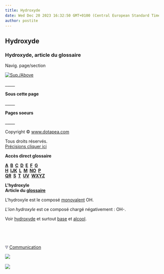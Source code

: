 ```yaml
---
title: Hydroxyde
date: Wed Dec 20 2023 16:32:50 GMT+0100 (Central European Standard Time)
author: postite
---
```


## Hydroxyde
### Hydroxyde, article du glossaire
 Navig. page/section

[![Sup./Above](_derived/up_cmp_themenoir010_up.gif)](h.html)

\_\_\_\_\_

**Sous cette page**

\_\_\_\_\_

**Pages soeurs**

\_\_\_\_\_

Copyright © www.dotapea.com

Tous droits réservés.  
[Précisions cliquer ici](droitscopie.html)

**Accès direct glossaire**

**[A](a.html)  [B](b.html)  [C](c.html)  [D](d.html)  [E](e.html)  [F](f.html)  [G](g.html)  
[H](h.html)  [IJK](ijk.html)  [L](l.html)  [M](m.html)  [NO](no.html)  [P](p.html)  
[QR](qr.html)  [S](s.html)  [T](t.html)  [UV](uv.html)  [WXYZ](wxyz.html)**

**L'hydroxyle  
Article du [glossaire](glossaire.html)**

L'hydroxyle est le composé [monovalent](valence.html) OH.

_L'ion hydroxyle_ est ce composé chargé négativement : OH-.

Voir [hydroxyde](hydroxyde.html) et surtout [base](base.html) et [alcool](alcool.html).



 

 ![](images/transparent122x1.gif)

![](images/flechebas.gif) [Communication](http://www.artrealite.com/annonceurs.htm) 

[![](https://cbonvin.fr/sites/regie.artrealite.com/visuels/campagne1.png)](index-2.html#20131014)

![](https://cbonvin.fr/sites/regie.artrealite.com/visuels/campagne2.png)